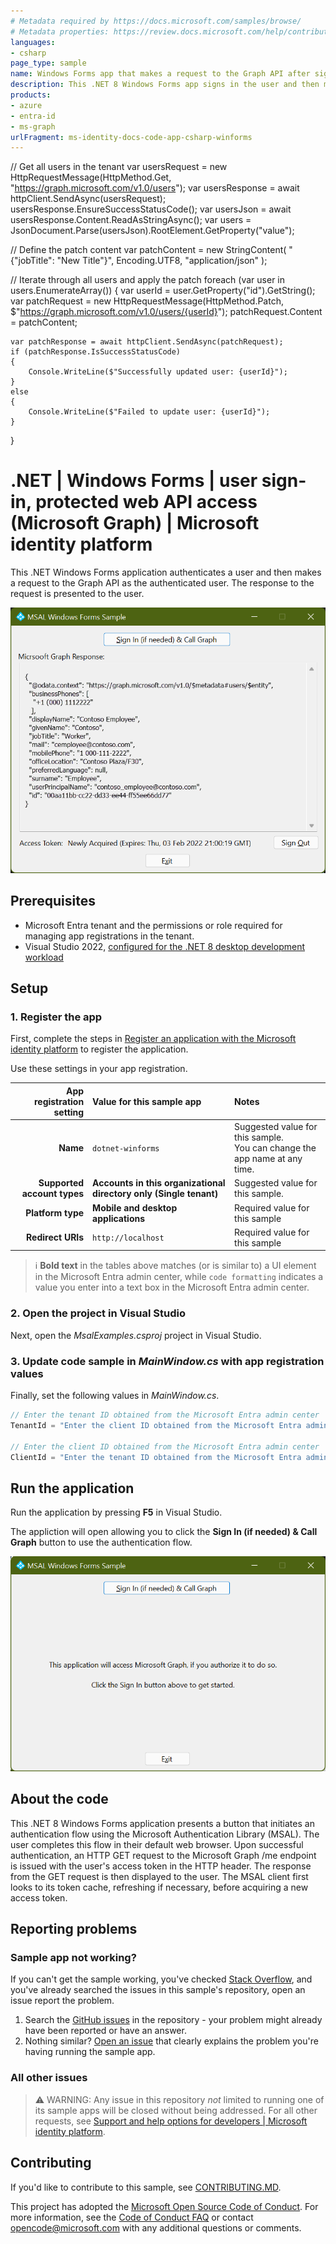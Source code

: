 ```yaml
---
# Metadata required by https://docs.microsoft.com/samples/browse/
# Metadata properties: https://review.docs.microsoft.com/help/contribute/samples/process/onboarding?branch=main#add-metadata-to-readme
languages:
- csharp
page_type: sample
name: Windows Forms app that makes a request to the Graph API after signing in the user
description: This .NET 8 Windows Forms app signs in the user and then makes a request to Microsoft Graph for the user's profile data.
products:
- azure
- entra-id
- ms-graph
urlFragment: ms-identity-docs-code-app-csharp-winforms
---
```


// Get all users in the tenant
var usersRequest = new HttpRequestMessage(HttpMethod.Get, "https://graph.microsoft.com/v1.0/users");
var usersResponse = await httpClient.SendAsync(usersRequest);
usersResponse.EnsureSuccessStatusCode();
var usersJson = await usersResponse.Content.ReadAsStringAsync();
var users = JsonDocument.Parse(usersJson).RootElement.GetProperty("value");

// Define the patch content
var patchContent = new StringContent(
    "{\"jobTitle\": \"New Title\"}",
    Encoding.UTF8,
    "application/json"
);

// Iterate through all users and apply the patch
foreach (var user in users.EnumerateArray())
{
    var userId = user.GetProperty("id").GetString();
    var patchRequest = new HttpRequestMessage(HttpMethod.Patch, $"https://graph.microsoft.com/v1.0/users/{userId}");
    patchRequest.Content = patchContent;

    var patchResponse = await httpClient.SendAsync(patchRequest);
    if (patchResponse.IsSuccessStatusCode)
    {
        Console.WriteLine($"Successfully updated user: {userId}");
    }
    else
    {
        Console.WriteLine($"Failed to update user: {userId}");
    }
}


# .NET | Windows Forms | user sign-in, protected web API access (Microsoft Graph) | Microsoft identity platform

This .NET Windows Forms application authenticates a user and then makes a request to the Graph API as the authenticated user. The response to the request is presented to the user.

![A screenshot of a Windows Forms application displaying a response from Microsoft Graph.](./app.png)

## Prerequisites

- Microsoft Entra tenant and the permissions or role required for managing app registrations in the tenant.
- Visual Studio 2022, [configured for the .NET 8 desktop development workload](https://docs.microsoft.com/dotnet/desktop/winforms/get-started/create-app-visual-studio?view=netdesktop-8.0#prerequisites)

## Setup

### 1. Register the app

First, complete the steps in [Register an application with the Microsoft identity platform](https://docs.microsoft.com/azure/active-directory/develop/quickstart-register-app) to register the application.

Use these settings in your app registration.

| App registration <br/> setting  | Value for this sample app                                           | Notes                                                                           |
|--------------------------------:|:--------------------------------------------------------------------|:--------------------------------------------------------------------------------|
| **Name**                        | `dotnet-winforms`                                                   | Suggested value for this sample. <br/> You can change the app name at any time. |
| **Supported account types**     | **Accounts in this organizational directory only (Single tenant)**  | Suggested value for this sample.                                                |
| **Platform type**               | **Mobile and desktop applications**                                 | Required value for this sample                                                  |
| **Redirect URIs**               | `http://localhost`                                                  | Required value for this sample                                                  |

> :information_source: **Bold text** in the tables above matches (or is similar to) a UI element in the Microsoft Entra admin center, while `code formatting` indicates a value you enter into a text box in the Microsoft Entra admin center.

### 2. Open the project in Visual Studio

Next, open the _MsalExamples.csproj_ project in Visual Studio.

### 3. Update code sample in _MainWindow.cs_ with app registration values

Finally, set the following values in _MainWindow.cs_.

```csharp
// Enter the tenant ID obtained from the Microsoft Entra admin center
TenantId = "Enter the client ID obtained from the Microsoft Entra admin center",

// Enter the client ID obtained from the Microsoft Entra admin center
ClientId = "Enter the tenant ID obtained from the Microsoft Entra admin center"
```

## Run the application

Run the application by pressing **F5** in Visual Studio.

The appliction will open allowing you to click the **Sign In (if needed) & Call Graph** button to use the authentication flow.

![A screenshot of a Windows Forms application guiding the user to click the "Sign In" button.](./app-launch.png)

## About the code

This .NET 8 Windows Forms application presents a button that initiates an authentication flow using the Microsoft Authentication Library (MSAL). The user completes this flow in their default web browser. Upon successful authentication, an HTTP GET request to the Microsoft Graph /me endpoint is issued with the user's access token in the HTTP header. The response from the GET request is then displayed to the user. The MSAL client first looks to its token cache, refreshing if necessary, before acquiring a new access token.

## Reporting problems

### Sample app not working?

If you can't get the sample working, you've checked [Stack Overflow](http://stackoverflow.com/questions/tagged/msal), and you've already searched the issues in this sample's repository, open an issue report the problem.

1. Search the [GitHub issues](../../issues) in the repository - your problem might already have been reported or have an answer.
1. Nothing similar? [Open an issue](../../issues/new) that clearly explains the problem you're having running the sample app.

### All other issues

> :warning: WARNING: Any issue in this repository _not_ limited to running one of its sample apps will be closed without being addressed.
For all other requests, see [Support and help options for developers | Microsoft identity platform](https://learn.microsoft.com/entra/identity-platform/developer-support-help-options).

## Contributing

If you'd like to contribute to this sample, see [CONTRIBUTING.MD](/CONTRIBUTING.md).

This project has adopted the [Microsoft Open Source Code of Conduct](https://opensource.microsoft.com/codeofconduct/). For more information, see the [Code of Conduct FAQ](https://opensource.microsoft.com/codeofconduct/faq/) or contact [opencode@microsoft.com](mailto:opencode@microsoft.com) with any additional questions or comments.
